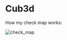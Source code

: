 # Cub3d

How my check map works:
 
 ![check_map](https://user-images.githubusercontent.com/60687885/199610878-7ff79209-b54e-4617-99b2-9bc14d2142c6.gif)
